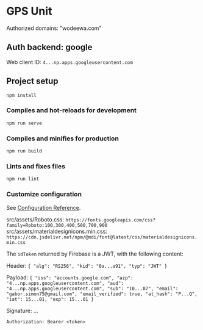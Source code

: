 # GPS Unit


Authorized domains: "wodeewa.com"

## Auth backend: google

Web client ID: `4...np.apps.googleusercontent.com`


## Project setup
```
npm install
```

### Compiles and hot-reloads for development
```
npm run serve
```

### Compiles and minifies for production
```
npm run build
```

### Lints and fixes files
```
npm run lint
```

### Customize configuration
See [Configuration Reference](https://cli.vuejs.org/config/).


src/assets/Roboto.css: `https://fonts.googleapis.com/css?family=Roboto:100,300,400,500,700,900`
src/assets/materialdesignicons.min.css: `https://cdn.jsdelivr.net/npm/@mdi/font@latest/css/materialdesignicons.min.css`

The `idToken` returned by Firebase is a JWT, with the following content:

Header:
`{
  "alg": "RS256",
  "kid": "0a...a91",
  "typ": "JWT"
}`

Payload:
`{
  "iss": "accounts.google.com",
  "azp": "4...np.apps.googleusercontent.com",
  "aud": "4...np.apps.googleusercontent.com",
  "sub": "10...87",
  "email": "gabor.simon75@gmail.com",
  "email_verified": true,
  "at_hash": "P...Q",
  "iat": 15...01,
  "exp": 15...01
}`

Signature: ...

`Authorization: Bearer <token>`
